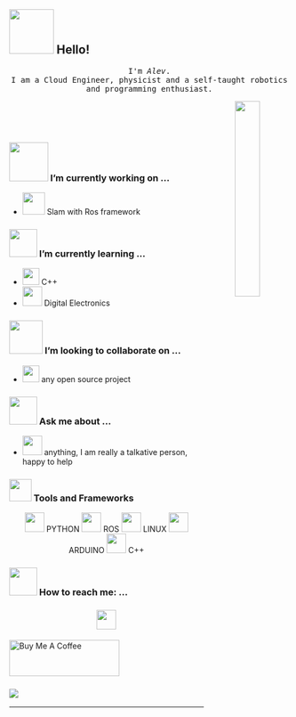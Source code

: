 ## <img src="https://raw.githubusercontent.com/alexnaiman/alexnaiman/master/resources/welcomeglitch.gif" width="80px" /> Hello!

<p align="center" >
  <samp>
    I'm <em>Alev</em>. <br/> I am a Cloud Engineer, physicist and a self-taught robotics and programming enthusiast.  
    
 <p align="center" >  <img src="https://media.tenor.com/images/df8c44a1d20ab367fdcb21880985fd33/tenor.gif" align="right"  width="30%"/>
          
 
  </samp>
  <br/>
  <br/>
  <br/>
</p>

### <img src="https://raw.githubusercontent.com/alexnaiman/alexnaiman/master/resources/PusheenCompute.gif" width="70px" /> I’m currently working on ...
- <img src="https://cdn-icons-png.flaticon.com/512/3576/3576335.png" height="40px" />  Slam with Ros framework
### <img src="https://www.kodable.com/learn/wp-content/uploads/2019/08/learning-gif-5-1.gif" height="50px" /> I’m currently learning ...
- <img src="https://ih1.redbubble.net/image.658251196.2187/st,small,507x507-pad,600x600,f8f8f8.u3.jpg" width="30px" /> C++
- <img src="https://cdn0.iconfinder.com/data/icons/engineering-3/64/electronics-512.png" height="35px" /> Digital Electronics
### <img src="https://raw.githubusercontent.com/alexnaiman/alexnaiman/master/resources/pug_dance.gif" width="60px" /> I’m looking to collaborate on ...
- <img src="https://raw.githubusercontent.com/alexnaiman/alexnaiman/master/resources/open_source.png" height="30px" /> any open source project

### <img src="https://raw.githubusercontent.com/alexnaiman/alexnaiman/master/resources/question.png" width="50px" />  Ask me about ...
- <img src="https://raw.githubusercontent.com/alexnaiman/alexnaiman/master/resources/chat.gif" height="35px" /> anything, I am really a talkative person, happy to help 

### <img src="https://raw.githubusercontent.com/alexnaiman/alexnaiman/master/resources/pickaxe.png" width="40px" /> Tools and Frameworks
<p align="center">
    <img src="https://cdn3.iconfinder.com/data/icons/logos-and-brands-adobe/512/267_Python-512.png" height="35px" style="vertical-align:top margin:6px 4px" /> PYTHON
     <img src="https://www.dmcinfo.com/DesktopModules/DnnForge%20-%20NewsArticles/ImageHandler.ashx?Width=925&Height=400&HomeDirectory=%2FPortals%2F0%2F&FileName=Blog+Pictures%2FROS_Thumb.png&PortalID=0&q=1" height="35px" style="vertical-align:top margin:6px 4px" /> ROS
      <img src="https://img.icons8.com/color/344/linux--v1.png" height="35px" style="vertical-align:top margin:6px 4px" /> LINUX
       <img src="https://img.icons8.com/fluency/344/arduino.png" height="35px" style="vertical-align:top margin:6px 4px" /> ARDUINO
        <img src="https://ih1.redbubble.net/image.658251196.2187/st,small,507x507-pad,600x600,f8f8f8.u3.jpg" height="35px" style="vertical-align:top margin:6px 4px" /> C++
  
### <img src="https://raw.githubusercontent.com/alexnaiman/alexnaiman/master/resources/bongocat.gif" width="50px" /> How to reach me: ...
<p align="center">

  <a href="https://www.linkedin.com/in/alevayaz/">
    <img src="https://raw.githubusercontent.com/alexnaiman/alexnaiman/master/resources/linkedin.webp" height="35px" style="margin: 5px;" />
  </a>
</p>

<a href="https://www.buymeacoffee.com/AlevAyaz" target="_blank"><img src="https://cdn.buymeacoffee.com/buttons/default-orange.png" alt="Buy Me A Coffee" height="65" width="198"></a>

### <img src="https://github-readme-stats.vercel.app/api/top-langs?username=al3v&layout=compact&theme=dark"/>       





---
